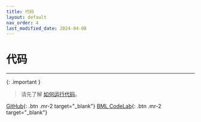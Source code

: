 ```yaml
---
title: 代码
layout: default
nav_order: 4
last_modified_date: 2024-04-08
---
```


# 代码
<!-- {: .no_toc }
 
<details open markdown="block">
  <summary>
    目录
  </summary>
  {: .text-delta }
- TOC
{:toc}
</details> -->

---

{: .important }
> 请先了解 [如何运行代码](/introduction-to-embodied-intelligence/docs/preface/#如何运行代码)。

[GitHub](https://github.com/Wiederholung/introduction-to-embodied-intelligence/tree/main/codes){: .btn .mr-2 target="_blank"}
[BML CodeLab](https://aistudio.baidu.com/projectdetail/7680815?sUid=2347675&shared=1&ts=1712410676912){: .btn .mr-2 target="_blank"}
<!-- [Colab](https://colab.research.google.com/){: .btn .mr-2 } -->

